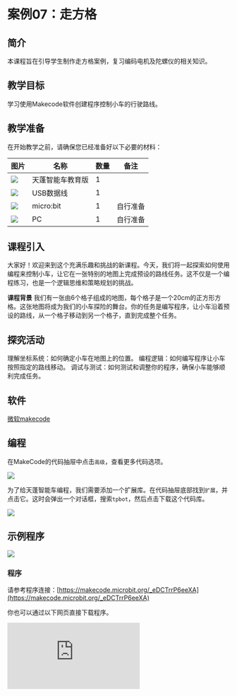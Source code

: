 ﻿---
sidebar_position: 7
sidebar_label: 走方格
---

# 案例07：走方格

## 简介

本课程旨在引导学生制作走方格案例，复习编码电机及陀螺仪的相关知识。

## 教学目标


学习使用Makecode软件创建程序控制小车的行驶路线。

## 教学准备

在开始教学之前，请确保您已经准备好以下必要的材料：

| 图片 | 名称 | 数量 | 备注 |
|---|---|---|---|
| ![](https://wiki-media-ef.oss-cn-hongkong.aliyuncs.com/docs/microbit/microbit-smart-car/microbit-tpbot-edu/TPBot_tianpeng_edu.png)| 天蓬智能车教育版 | 1 |   |
| ![](https://wiki-media-ef.oss-cn-hongkong.aliyuncs.com/docs/microbit/interesting-case/cutebot-fun-football-game-kit/cases-libraries/images/USB-data-cable.png) | USB数据线 | 1 |   |
| ![](https://wiki-media-ef.oss-cn-hongkong.aliyuncs.com/docs/microbit/interesting-case/cutebot-fun-football-game-kit/cases-libraries/images/microbit.png) | micro:bit | 1 | 自行准备 |
| ![](https://wiki-media-ef.oss-cn-hongkong.aliyuncs.com/docs/microbit/interesting-case/cutebot-fun-football-game-kit/cases-libraries/images/pc.png) | PC | 1 | 自行准备 |

## 课程引入

大家好！欢迎来到这个充满乐趣和挑战的新课程。今天，我们将一起探索如何使用编程来控制小车，让它在一张特别的地图上完成预设的路线任务。这不仅是一个编程练习，也是一个逻辑思维和策略规划的挑战。

**课程背景**
我们有一张由6个格子组成的地图，每个格子是一个20cm的正方形方格。这张地图将成为我们的小车探险的舞台。你的任务是编写程序，让小车沿着预设的路线，从一个格子移动到另一个格子，直到完成整个任务。

## 探究活动

理解坐标系统：如何确定小车在地图上的位置。
编程逻辑：如何编写程序让小车按照指定的路线移动。
调试与测试：如何测试和调整你的程序，确保小车能够顺利完成任务。

## 软件

[微软makecode](https://makecode.microbit.org/#)


## 编程

在MakeCode的代码抽屉中点击`高级`，查看更多代码选项。

![](https://wiki-media-ef.oss-cn-hongkong.aliyuncs.com/docs/microbit/microbit-smart-car/microbit-tpbot/images/TPBot_tianpeng_case_01_02.png)

为了给天蓬智能车编程，我们需要添加一个扩展库。在代码抽屉底部找到`扩展`，并点击它。这时会弹出一个对话框，搜索`tpbot`，然后点击下载这个代码库。

![](https://wiki-media-ef.oss-cn-hongkong.aliyuncs.com/docs/microbit/microbit-smart-car/microbit-tpbot/images/TPBot_tianpeng_case_01_03.png)


## 示例程序

![](https://wiki-media-ef.oss-cn-hongkong.aliyuncs.com/docs/microbit/microbit-smart-car/microbit-tpbot-edu/TPBot_tianpeng_edu_case_07_07.png)

### 程序

请参考程序连接：[https://makecode.microbit.org/_eDCTrrP6eeXA](https://makecode.microbit.org/_eDCTrrP6eeXA)


你也可以通过以下网页直接下载程序。

<div
    style={{
        position: 'relative',
        paddingBottom: '60%',
        overflow: 'hidden',
    }}
>
    <iframe
        src="https://makecode.microbit.org/_eDCTrrP6eeXA"
        frameborder="0"
        sandbox="allow-popups allow-forms allow-scripts allow-same-origin"
        style={{
            position: 'absolute',
            width: '100%',
            height: '100%',
        }}
    />
</div>


## 结论


当开机后，小车按预定的路线行驶。


## 扩展知识

**坐标系统**

坐标系统是数学和物理学中用来确定空间中点的位置的一种方法。以下是坐标基础知识的简要介绍：

**一维坐标系统（数轴）**
最简单的坐标系统是一维的，通常表现为一条直线，称为数轴。
在数轴上，每个点都有一个数值坐标，可以是正数、负数或零。
数轴上的正方向通常向右，负方向向左。
**二维坐标系统（平面直角坐标系）**
二维坐标系统扩展了一维系统，允许我们在平面上确定点的位置。
它由两条互相垂直的数轴组成，通常称为x轴（水平）和y轴（垂直）。
这两条轴相交的点称为原点，其坐标为(0, 0)。
任何平面上的点都可以通过一对数值坐标(x, y)来确定，其中x表示水平方向的位置，y表示垂直方向的位置。
**三维坐标系统（空间直角坐标系）**
三维坐标系统进一步扩展了二维系统，允许我们在三维空间中确定点的位置。
它由三条互相垂直的数轴组成，通常称为x轴、y轴和z轴。
这三个轴相交的点也是原点，其坐标为(0, 0, 0)。
空间中的任何点都可以通过三个数值坐标(x, y, z)来确定，其中x、y和z分别表示点在三个轴上的位置。
**坐标的表示**
在坐标系统中，坐标通常以有序对或有序三元组的形式表示。
例如，在二维坐标系中，点A的坐标可以表示为(3, 4)，表示点A在x轴上距离原点3个单位，在y轴上距离原点4个单位。
在三维坐标系中，点B的坐标可以表示为(2, 5, -1)，表示点B在x轴上距离原点2个单位，在y轴上距离原点5个单位，在z轴上距离原点1个单位的负方向。
**坐标的应用**
坐标系统在数学、物理、工程、计算机图形学等领域有着广泛的应用。
在地图制作和导航中，坐标系统用于确定地理位置。
在计算机图形和游戏开发中，坐标系统用于确定屏幕上对象的位置。
理解坐标系统是理解更复杂数学概念和参与许多科学及技术活动的基础。
